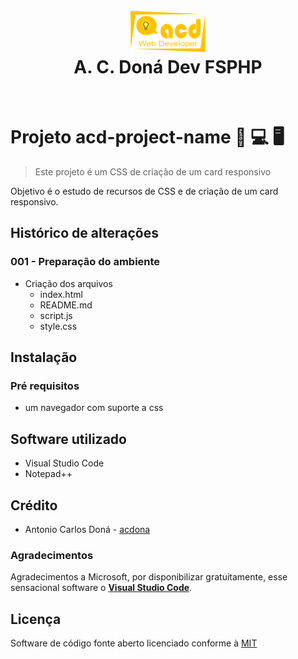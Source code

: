 ﻿<h1 align="center">
<br>
<img src="https://github.com/acdona/acd-images/blob/main/images/acd-logotipo-3-2022.png" alt="acdona" width="120">
<br>
A. C. <b>Doná Dev FSPHP</b>
</h1>
<br>

# Projeto acd-project-name 📱 💻 🖥️ 

>Este projeto é um CSS de criação de um card responsivo

Objetivo é o estudo de recursos de CSS e de criação de um card responsivo.

## Histórico de alterações

### 001 - Preparação do ambiente 

- Criação dos arquivos
    - index.html
    - README.md
    - script.js
    - style.css

## Instalação

### Pré requisitos

- um navegador com suporte a css

## Software utilizado
- Visual Studio Code
- Notepad++

## Crédito

- Antonio Carlos Doná - [acdona](https://guithub.com/acdona)

### Agradecimentos
Agradecimentos a Microsoft, por disponibilizar gratuitamente, esse sensacional software o [**Visual Studio Code**](https://code.visualstudio.com/).

## Licença
Software de código fonte aberto licenciado conforme à [MIT](https://choosealicense.com/licenses/mit/)
